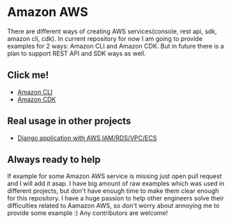 # Amazon AWS
There are different ways of creating AWS services(console, rest api, sdk, amazon cli, cdk). 
In current repository for now I am going to provide examples for 2 ways: Amazon CLI and Amazon CDK.
But in future there is a plan to support REST API and SDK ways as well. 

## Click me!
* [Amazon CLI](./amazon-cli/README.md)
* [Amazon CDK](./amazon-cdk/README.md)

## Real usage in other projects
* [Django application with AWS IAM/RDS/VPC/ECS](https://github.com/twistedFantasy/staff)

## Always ready to help
If example for some Amazon AWS service is missing just open pull request and I will add it asap. I have big amount of 
raw examples which was used in different projects, but don't have enough time to make them clear enough for this repository.
I have a huge passion to help other engineers solve their difficulties related to Aamazon AWS,
so don't worry about annoying me to provide some example :)
Any contributors are welcome!
